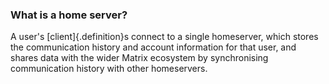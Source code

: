 ### What is a home server?

A user's [client]{.definition}s connect to a single homeserver, which stores the communication history and account information for that user, and shares data with the wider Matrix ecosystem by synchronising communication history with other homeservers.